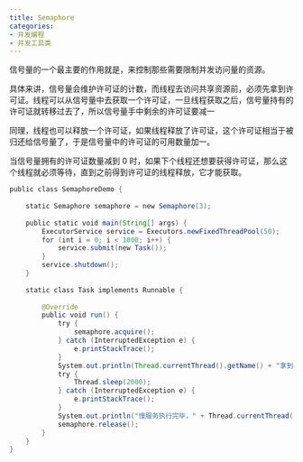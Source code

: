 ```yaml
---
title: Semaphore
categories: 
- 并发编程
- 并发工具类
---
```


信号量的一个最主要的作用就是，来控制那些需要限制并发访问量的资源。

具体来讲，信号量会维护许可证的计数，而线程去访问共享资源前，必须先拿到许可证。线程可以从信号量中去获取一个许可证，一旦线程获取之后，信号量持有的许可证就转移过去了，所以信号量手中剩余的许可证要减一

同理，线程也可以释放一个许可证，如果线程释放了许可证，这个许可证相当于被归还给信号量了，于是信号量中的许可证的可用数量加一。

当信号量拥有的许可证数量减到 0 时，如果下个线程还想要获得许可证，那么这个线程就必须等待，直到之前得到许可证的线程释放，它才能获取。

```java
public class SemaphoreDemo {
 
    static Semaphore semaphore = new Semaphore(3);
 
    public static void main(String[] args) {
        ExecutorService service = Executors.newFixedThreadPool(50);
        for (int i = 0; i < 1000; i++) {
            service.submit(new Task());
        }
        service.shutdown();
    }
 
    static class Task implements Runnable {
 
        @Override
        public void run() {
            try {
                semaphore.acquire();
            } catch (InterruptedException e) {
                e.printStackTrace();
            }
            System.out.println(Thread.currentThread().getName() + "拿到了许可证，花费2秒执行慢服务");
            try {
                Thread.sleep(2000);
            } catch (InterruptedException e) {
                e.printStackTrace();
            }
            System.out.println("慢服务执行完毕，" + Thread.currentThread().getName() + "释放了许可证");
            semaphore.release();
        }
    }
}
```

